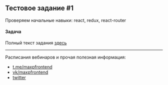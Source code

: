 ## Тестовое задание #1

Проверяем начальные навыки: react, redux, react-router

#### Задача

Полный текст задания [здесь](https://vk.com/@maxpfrontend-testovoe-zadanie-2)

---

Расписания вебинаров и прочая полезная информация:
+ [t.me/maxpfrontend](https://t.me/maxpfrontend)
+ [vk/maxpfrontend](http://vk.com/maxpfrontend)
+ [twitter](https://twitter.com/MaxPatsiansky)